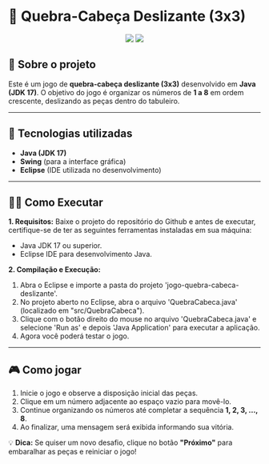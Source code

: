 <!--- ![Image](https://github.com/user-attachments/assets/c8dd0194-92e7-478f-88db-25f52876a415) --->
<!--- ![Image](https://github.com/user-attachments/assets/462f7af5-2ba5-4b37-a93d-4a9b433e3b13) --->

# 🧩 Quebra-Cabeça Deslizante (3x3)  

<div align="center">
  <img src="https://github.com/user-attachments/assets/c8dd0194-92e7-478f-88db-25f52876a415">
  <img src="https://github.com/user-attachments/assets/462f7af5-2ba5-4b37-a93d-4a9b433e3b13">
</div>  

## 📌 Sobre o projeto  
Este é um jogo de **quebra-cabeça deslizante (3x3)** desenvolvido em **Java (JDK 17)**. O objetivo do jogo é organizar os números de **1 a 8** em ordem crescente, deslizando as peças dentro do tabuleiro.  

---

## 🚀 Tecnologias utilizadas  
- **Java (JDK 17)**  
- **Swing** (para a interface gráfica)  
- **Eclipse** (IDE utilizada no desenvolvimento)

---

## 🧑‍💻 Como Executar
**1. Requisitos:**
Baixe o projeto do repositório do Github e antes de executar, certifique-se de ter as seguintes ferramentas instaladas em sua máquina:
- Java JDK 17 ou superior.
- Eclipse IDE para desenvolvimento Java.

**2. Compilação e Execução:**
1. Abra o Eclipse e importe a pasta do projeto 'jogo-quebra-cabeca-deslizante'.
2. No projeto aberto no Eclipse, abra o arquivo 'QuebraCabeca.java' (localizado em "src/QuebraCabeca").
3. Clique com o botão direito do mouse no arquivo 'QuebraCabeca.java' e selecione 'Run as' e depois 'Java Application' para executar a aplicação.
4. Agora você poderá testar o jogo.

---

## 🎮 Como jogar  
1. Inicie o jogo e observe a disposição inicial das peças.  
2. Clique em um número adjacente ao espaço vazio para movê-lo.  
3. Continue organizando os números até completar a sequência **1, 2, 3, ..., 8**.  
4. Ao finalizar, uma mensagem será exibida informando sua vitória.  

💡 **Dica:** Se quiser um novo desafio, clique no botão **"Próximo"** para embaralhar as peças e reiniciar o jogo!  
